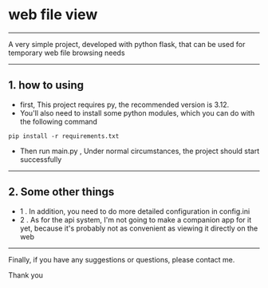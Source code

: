 # web file view

---

 A very simple project, developed with python flask, that can be used for temporary web file browsing needs

---

## 1. how to using
* first, This project requires py, the recommended version is 3.12.
* You'll also need to install some python modules, which you can do with the following command

```
pip install -r requirements.txt
```

* Then run main.py , Under normal circumstances, the project should start successfully

---
## 2. Some other things
* 1 . In addition, you need to do more detailed configuration in config.ini
* 2 . As for the api system, I'm not going to make a companion app for it yet, because it's probably not as convenient as viewing it directly on the web

---

Finally, if you have any suggestions or questions, please contact me. <p>Thank you